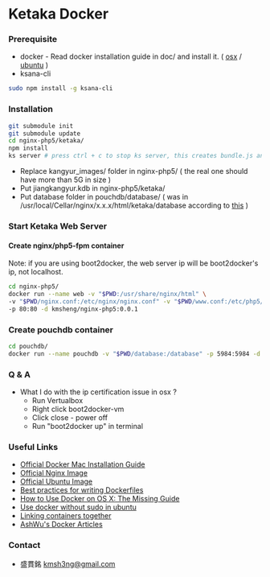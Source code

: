 # Ketaka Docker #

### Prerequisite ###

* docker - Read docker installation guide in doc/ and install it. ( [osx](https://github.com/kmsheng/ketaka-docker/blob/master/doc/docker-installation-guide-osx.md) / [ubuntu](https://github.com/kmsheng/ketaka-docker/blob/master/doc/docker-installation-guide-ubuntu.md) )
* ksana-cli
```bash
sudo npm install -g ksana-cli
```

### Installation ###

```bash
git submodule init
git submodule update
cd nginx-php5/ketaka/
npm install
ks server # press ctrl + c to stop ks server, this creates bundle.js and bundle.js.map
```
* Replace kangyur\_images/ folder in nginx-php5/ ( the real one should have more than 5G in size )
* Put jiangkangyur.kdb in nginx-php5/ketaka/
* Put database folder in pouchdb/database/ ( was in /usr/local/Cellar/nginx/x.x.x/html/ketaka/database according to [this](https://github.com/karmapa17/ketaka) )

### Start Ketaka Web Server ###

#### Create nginx/php5-fpm container ####
Note: if you are using boot2docker, the web server ip will be boot2docker's ip, not localhost. 
```bash
cd nginx-php5/
docker run --name web -v "$PWD:/usr/share/nginx/html" \
-v "$PWD/nginx.conf:/etc/nginx/nginx.conf" -v "$PWD/www.conf:/etc/php5/fpm/pool.d/www.conf" \
-p 80:80 -d kmsheng/nginx-php5:0.0.1
```
### Create pouchdb container ###
```bash
cd pouchdb/
docker run --name pouchdb -v "$PWD/database:/database" -p 5984:5984 -d kmsheng/pouchdb:0.0.1
```

### Q & A ###

* What I do with the ip certification issue in osx ?
  - Run Vertualbox
  - Right click boot2docker-vm
  - Click close - power off
  - Run "boot2docker up" in terminal


### Useful Links ###

* [Official Docker Mac Installation Guide](https://docs.docker.com/installation/mac/)
* [Official Nginx Image](https://registry.hub.docker.com/_/nginx/)
* [Official Ubuntu Image](https://registry.hub.docker.com/_/ubuntu/)
* [Best practices for writing Dockerfiles](https://docs.docker.com/articles/dockerfile_best-practices/)
* [How to Use Docker on OS X: The Missing Guide](http://viget.com/extend/how-to-use-docker-on-os-x-the-missing-guide)
* [Use docker without sudo in ubuntu](http://askubuntu.com/questions/477551/how-can-i-use-docker-without-sudo)
* [Linking containers together](https://docs.docker.com/userguide/dockerlinks/)
* [AshWu's Docker Articles](http://blog.hsatac.net/categories/docker/)

### Contact ###

* 盛貫銘 kmsh3ng@gmail.com
